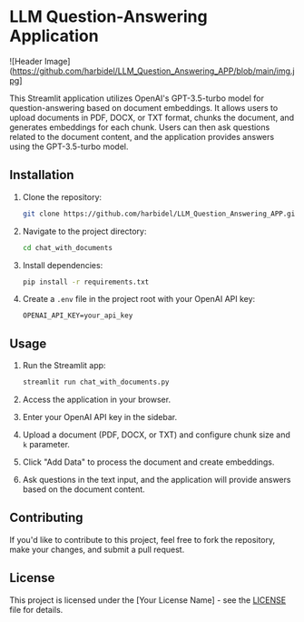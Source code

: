 # LLM Question-Answering Application

![Header Image](https://github.com/harbidel/LLM_Question_Answering_APP/blob/main/img.jpg]

This Streamlit application utilizes OpenAI's GPT-3.5-turbo model for question-answering based on document embeddings. It allows users to upload documents in PDF, DOCX, or TXT format, chunks the document, and generates embeddings for each chunk. Users can then ask questions related to the document content, and the application provides answers using the GPT-3.5-turbo model.

## Installation

1. Clone the repository:

    ```bash
    git clone https://github.com/harbidel/LLM_Question_Answering_APP.git
    ```

2. Navigate to the project directory:

    ```bash
    cd chat_with_documents
    ```

3. Install dependencies:

    ```bash
    pip install -r requirements.txt
    ```

4. Create a `.env` file in the project root with your OpenAI API key:

    ```
    OPENAI_API_KEY=your_api_key
    ```

## Usage

1. Run the Streamlit app:

    ```bash
    streamlit run chat_with_documents.py
    ```

2. Access the application in your browser.

3. Enter your OpenAI API key in the sidebar.

4. Upload a document (PDF, DOCX, or TXT) and configure chunk size and `k` parameter.

5. Click "Add Data" to process the document and create embeddings.

6. Ask questions in the text input, and the application will provide answers based on the document content.

## Contributing

If you'd like to contribute to this project, feel free to fork the repository, make your changes, and submit a pull request.

## License

This project is licensed under the [Your License Name] - see the [LICENSE](LICENSE) file for details.
